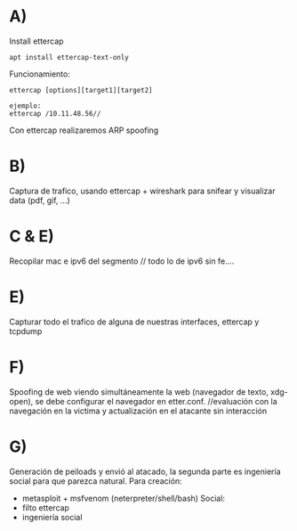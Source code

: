 # A)
Install ettercap
```
apt install ettercap-text-only
```
Funcionamiento:
```
ettercap [options][target1][target2]

ejemplo:
ettercap /10.11.48.56//
```
Con ettercap realizaremos ARP spoofing
# B)
Captura de trafico, usando ettercap + wireshark para snifear y visualizar data (pdf, gif, ...)
# C & E)
Recopilar mac e ipv6 del segmento
// todo lo de ipv6 sin fe....
# E)
Capturar todo el trafico de alguna de nuestras interfaces, ettercap y tcpdump
# F)
Spoofing de web viendo simultáneamente la web (navegador de texto, xdg-open), se debe configurar el navegador en etter.conf.
//evaluación con la navegación en la victima y actualización en el atacante sin interacción
# G)
Generación de peiloads y envió al atacado, la segunda parte es ingeniería social para que parezca natural.
Para creación:
- metasploit + msfvenom (neterpreter/shell/bash)
Social:
- filto ettercap
- ingeniería social